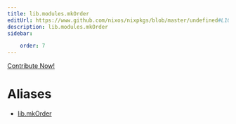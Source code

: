 ```yaml
---
title: lib.modules.mkOrder
editUrl: https://www.github.com/nixos/nixpkgs/blob/master/undefined#L1042C13
description: lib.modules.mkOrder
sidebar:

    order: 7
---
```


<a href="https://www.github.com/nixos/nixpkgs/blob/master/undefined#L1042C13">Contribute Now!</a>


# Aliases

- [lib.mkOrder](/nix-doc-comments/reference/lib/lib-mkorder)


